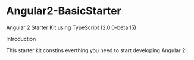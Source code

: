 # Angular2-BasicStarter
Angular 2 Starter Kit using TypeScript (2.0.0-beta.15)

Introduction

This starter kit constins everthing you need to start developing Angular 2!.


